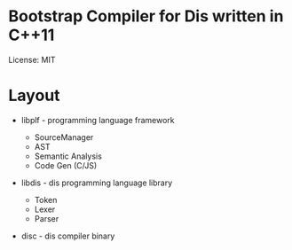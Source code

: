 # Bootstrap Compiler for Dis written in C++11


License: MIT


# Layout

* libplf - programming language framework
	- SourceManager
	- AST
	- Semantic Analysis
	- Code Gen (C/JS)
	
* libdis - dis programming language library
	- Token
	- Lexer
	- Parser
	
* disc - dis compiler binary

